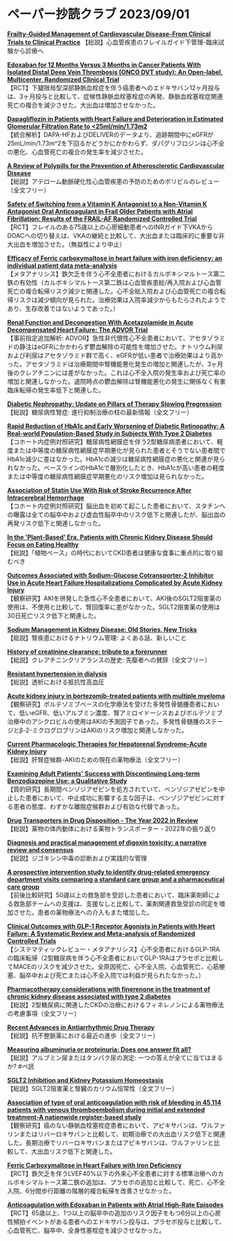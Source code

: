# ペーパー抄読クラブ 2023/09/01

[**Frailty-Guided Management of Cardiovascular Disease-From Clinical Trials to Clinical Practice**](https://pubmed.ncbi.nlm.nih.gov/37647048/)
【総説】心血管疾患のフレイルガイド下管理-臨床試験から診療へ

[**Edoxaban for 12 Months Versus 3 Months in Cancer Patients With Isolated Distal Deep Vein Thrombosis (ONCO DVT study): An Open-label, Multicenter, Randomized Clinical Trial**](https://pubmed.ncbi.nlm.nih.gov/37638968/)  
【RCT】下腿限局型深部静脈血栓症を伴う癌患者へのエドキサバン12ヶ月投与は、3ヶ月投与と比較して、症候性静脈血栓塞栓症の再発、静脈血栓塞栓症関連死亡の複合を減少させた。大出血は増加させなかった。

[**Dapagliflozin in Patients with Heart Failure and Deterioration in Estimated Glomerular Filtration Rate to <25ml/min/1.73m2**](https://pubmed.ncbi.nlm.nih.gov/37634707/)  
【統合解析】DAPA-HFおよびDELIVERのデータより、追跡期間中にeGFRが25mL/min/1.73m^2を下回るかどうかにかかわらず、ダパグリフロジンは心不全の悪化、心血管死亡の複合の発生率を減少させた。

[**A Review of Polypills for the Prevention of Atherosclerotic Cardiovascular Disease**](https://pubmed.ncbi.nlm.nih.gov/37634656/)  
【総説】アテローム動脈硬化性心血管疾患の予防のためのポリピルのレビュー（全文フリー）

[**Safety of Switching from a Vitamin K Antagonist to a Non-Vitamin K Antagonist Oral Anticoagulant in Frail Older Patients with Atrial Fibrillation: Results of the FRAIL-AF Randomized Controlled Trial**](https://pubmed.ncbi.nlm.nih.gov/37634130/)  
【RCT】フレイルのある75歳以上の心房細動患者へのINRガイド下VKAからDOACへの切り替えは、VKAの継続と比較して、大出血または臨床的に重要な非大出血を増加させた。（無益性により中止）

[**Efficacy of Ferric carboxymaltose in heart failure with iron deficiency: an individual patient data meta-analysis**](https://pubmed.ncbi.nlm.nih.gov/37632415/)  
【メタアナリシス】鉄欠乏を伴う心不全患者におけるカルボキシマルトース第二鉄の有効性（カルボキシマルトース第二鉄は心血管疾患総/再入院および心血管死亡の複合転帰リスク減少と関連した。心不全総入院および心血管死亡の複合転帰リスクは減少傾向が見られた。治療効果は入院率減少からもたらされたようであり、生存改善ではないようであった。）

[**Renal Function and Decongestion With Acetazolamide in Acute Decompensated Heart Failure: The ADVOR Trial**](https://pubmed.ncbi.nlm.nih.gov/37623428/)  
【事前指定追加解析: ADVOR】急性非代償性心不全患者において、アセタゾラミドの静注はeGFRにかかわらず鬱血解除の可能性を増加させた。ナトリウム利尿および利尿はアセタゾラミド群で高く、eGFRが低い患者で治療効果はより高かった。アセタゾラミドは治療期間中腎機能悪化発生の増加と関連したが、3ヶ月後のクレアチニンには差がなかった。これは心不全入院の発生率および死亡率の増加と関連しなかった。退院時点の鬱血解除は腎機能悪化の発生に関係なく有害臨床転帰の発生率低下と関連した。

[**Diabetic Nephropathy: Update on Pillars of Therapy Slowing Progression**](https://pubmed.ncbi.nlm.nih.gov/37625003/)  
【総説】糖尿病性腎症: 進行抑制治療の柱の最新情報（全文フリー）

[**Rapid Reduction of HbA1c and Early Worsening of Diabetic Retinopathy: A Real-world Population-Based Study in Subjects With Type 2 Diabetes**](https://pubmed.ncbi.nlm.nih.gov/37428631/)  
【コホート内症例対照研究】糖尿病性網膜症を伴う2型糖尿病患者において、軽度または中等度の糖尿病性網膜症早期悪化が見られた患者とそうでない患者間でHbA1c減少に差はなかった。HbA1cの減少は糖尿病性網膜症の悪化と関連が見られなかった。ベースラインのHbA1cで層別化したとき、HbA1cが高い患者の軽度または中等度の糖尿病性網膜症早期悪化のリスク増加は見られなかった。

[**Association of Statin Use With Risk of Stroke Recurrence After Intracerebral Hemorrhage**](https://pubmed.ncbi.nlm.nih.gov/37648526/)  
【コホート内症例対照研究】脳出血を初めて起こした患者において、スタチンへの曝露は全ての脳卒中および虚血性脳卒中のリスク低下と関連したが、脳出血の再発リスク低下と関連しなかった。

[**In the 'Plant-Based' Era, Patients with Chronic Kidney Disease Should Focus on Eating Healthy**](https://pubmed.ncbi.nlm.nih.gov/37648119/)  
【総説】「植物ベース」の時代においてCKD患者は健康な食事に重点的に取り組むべき

[**Outcomes Associated with Sodium-Glucose Cotransporter-2 Inhibitor Use in Acute Heart Failure Hospitalizations Complicated by Acute Kidney Injury**](https://pubmed.ncbi.nlm.nih.gov/37644648/)  
【観察研究】AKIを併発した急性心不全患者において、AKI後のSGLT2阻害薬の使用は、不使用と比較して、腎回復率に差がなかった。SGLT2阻害薬の使用は30日死亡リスク低下と関連した。

[**Sodium Management in Kidney Disease: Old Stories, New Tricks**](https://pubmed.ncbi.nlm.nih.gov/37639931/)  
【総説】腎疾患におけるナトリウム管理: よくある話、新しいこと

[**History of creatinine clearance: tribute to a forerunner**](https://pubmed.ncbi.nlm.nih.gov/37638352/)  
【総説】クレアチニンクリアランスの歴史: 先駆者への賛辞（全文フリー）

[**Resistant hypertension in dialysis**](https://pubmed.ncbi.nlm.nih.gov/36898677/)  
【総説】透析における抵抗性高血圧

[**Acute kidney injury in bortezomib-treated patients with multiple myeloma**](https://pubmed.ncbi.nlm.nih.gov/36662030/)  
【観察研究】ボルテゾミブベースの化学療法を受けた多発性骨髄腫患者において、低いeGFR、低いアルブミン濃度、腎アミロイドーシスおよびボルテゾミブ治療中のアシクロビルの使用はAKIの予測因子であった。多発性骨髄腫のステージとβ-2-ミクログロブリンはAKIのリスク増加と関連しなかった。

[**Current Pharmacologic Therapies for Hepatorenal Syndrome-Acute Kidney Injury**](https://pubmed.ncbi.nlm.nih.gov/37625864/)  
【総説】肝腎症候群-AKIのための現在の薬物療法（全文フリー）

[**Examining Adult Patients' Success with Discontinuing Long-term Benzodiazepine Use: a Qualitative Study**](https://pubmed.ncbi.nlm.nih.gov/37653209/)  
【質的研究】長期間ベンゾジアゼピンを処方されていて、ベンゾジアゼピンを中止した患者において、中止成功に影響する主な因子は、ベンゾジアゼピンに対する患者の態度、わずかな離脱症候群および有効な代替であった。

[**Drug Transporters in Drug Disposition - The Year 2022 in Review**](https://pubmed.ncbi.nlm.nih.gov/37644867/)  
【総説】薬物の体内動体における薬物トランスポーター - 2022年の振り返り

[**Diagnosis and practical management of digoxin toxicity: a narrative review and consensus**](https://pubmed.ncbi.nlm.nih.gov/37650725/)  
【総説】ジゴキシン中毒の診断および実践的な管理

[**A prospective intervention study to identify drug-related emergency department visits comparing a standard care group and a pharmaceutical care group**](https://pubmed.ncbi.nlm.nih.gov/37650724/)  
【前後比較研究】50歳以上の救急部を受診した患者において、臨床薬剤師による救急部チームへの支援は、支援なしと比較して、薬剤関連救急受診の同定を増加させた。患者の薬物療法への介入もまた増加した。

[**Clinical Outcomes with GLP-1 Receptor Agonists in Patients with Heart Failure: A Systematic Review and Meta-analysis of Randomized Controlled Trials**](https://pubmed.ncbi.nlm.nih.gov/37639180/)  
【システマティックレビュー・メタアナリシス】心不全患者におけるGLP-1RAの臨床転帰（2型糖尿病を伴う心不全患者においてGLP-1RAはプラセボと比較してMACEのリスクを減少させた。全原因死亡、心不全入院、心血管死亡、心筋梗塞、脳卒中および死亡または心不全入院では利益が見られたなかった。）

[**Pharmacotherapy considerations with finerenone in the treatment of chronic kidney disease associated with type 2 diabetes**](https://pubmed.ncbi.nlm.nih.gov/37632460/)  
【総説】2型糖尿病に関連したCKDの治療におけるフィネレノンによる薬物療法の考慮事項（全文フリー）

[**Recent Advances in Antiarrhythmic Drug Therapy**](https://pubmed.ncbi.nlm.nih.gov/37540446/)  
【総説】抗不整脈薬における最近の進歩（全文フリー）

[**Measuring albuminuria or proteinuria: Does one answer fit all?**](https://pubmed.ncbi.nlm.nih.gov/37652205/)  
【総説】アルブミン尿またはタンパク尿の測定: 一つの答えが全てに当てはまるか? #ペ読

[**SGLT2 Inhibition and Kidney Potassium Homeostasis**](https://pubmed.ncbi.nlm.nih.gov/37639260/)  
【総説】SGLT2阻害薬と腎臓のカリウム恒常性（全文フリー）

[**Association of type of oral anticoagulation with risk of bleeding in 45,114 patients with venous thromboembolism during initial and extended treatment-A nationwide register-based study**](https://pubmed.ncbi.nlm.nih.gov/37641391/)  
【観察研究】癌のない静脈血栓塞栓症患者において、アピキサバンは、ワルファリンまたはリバーロキサバンと比較して、初期治療での大出血リスク低下と関連した。長期治療でリバーロキサバンまたはアピキサバンは、ワルファリンと比較して、大出血リスク低下と関連した。

[**Ferric Carboxymaltose in Heart Failure with Iron Deficiency**](https://pubmed.ncbi.nlm.nih.gov/37632463/)  
【RCT】鉄欠乏を伴うLVEF40%以下の外来心不全患者に対する標準治療へのカルボキシマルトース第二鉄の追加は、プラセボの追加と比較して、死亡、心不全入院、6分間歩行距離の階層的複合転帰を改善させなかった。

[**Anticoagulation with Edoxaban in Patients with Atrial High-Rate Episodes**](https://pubmed.ncbi.nlm.nih.gov/37622677/)  
【RCT】65歳以上、1つ以上の脳卒中の追加のリスク因子をもつ6分以上の心房性頻拍イベントがある患者へのエドキサバン投与は、プラセボ投与と比較して、心血管死亡、脳卒中、全身性塞栓症を減少させなかった。